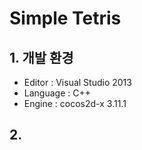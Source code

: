 # Simple Tetris

## 1. 개발 환경
* Editor : Visual Studio 2013
* Language : C++
* Engine : cocos2d-x 3.11.1
## 2. 
